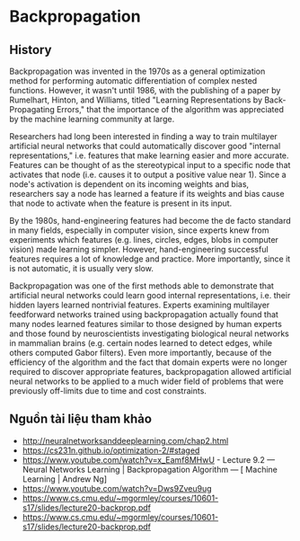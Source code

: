 # Backpropagation

## History


Backpropagation was invented in the 1970s as a general optimization method for performing automatic differentiation of complex nested functions. However, it wasn't until 1986, with the publishing of a paper by Rumelhart, Hinton, and Williams, titled "Learning Representations by Back-Propagating Errors," that the importance of the algorithm was appreciated by the machine learning community at large.

Researchers had long been interested in finding a way to train multilayer artificial neural networks that could automatically discover good "internal representations," i.e. features that make learning easier and more accurate. Features can be thought of as the stereotypical input to a specific node that activates that node (i.e. causes it to output a positive value near 1). Since a node's activation is dependent on its incoming weights and bias, researchers say a node has learned a feature if its weights and bias cause that node to activate when the feature is present in its input.

By the 1980s, hand-engineering features had become the de facto standard in many fields, especially in computer vision, since experts knew from experiments which features (e.g. lines, circles, edges, blobs in computer vision) made learning simpler. However, hand-engineering successful features requires a lot of knowledge and practice. More importantly, since it is not automatic, it is usually very slow.

Backpropagation was one of the first methods able to demonstrate that artificial neural networks could learn good internal representations, i.e. their hidden layers learned nontrivial features. Experts examining multilayer feedforward networks trained using backpropagation actually found that many nodes learned features similar to those designed by human experts and those found by neuroscientists investigating biological neural networks in mammalian brains (e.g. certain nodes learned to detect edges, while others computed Gabor filters). Even more importantly, because of the efficiency of the algorithm and the fact that domain experts were no longer required to discover appropriate features, backpropagation allowed artificial neural networks to be applied to a much wider field of problems that were previously off-limits due to time and cost constraints.


## Nguồn tài liệu tham khảo 

* http://neuralnetworksanddeeplearning.com/chap2.html
* https://cs231n.github.io/optimization-2/#staged
* https://www.youtube.com/watch?v=x_Eamf8MHwU - Lecture 9.2 — Neural Networks Learning | Backpropagation Algorithm — [ Machine Learning | Andrew Ng]
* https://www.youtube.com/watch?v=Dws9Zveu9ug
* https://www.cs.cmu.edu/~mgormley/courses/10601-s17/slides/lecture20-backprop.pdf
* https://www.cs.cmu.edu/~mgormley/courses/10601-s17/slides/lecture20-backprop.pdf
